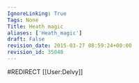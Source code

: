 ```yaml
---
IgnoreLinking: True
Tags: None
Title: Heath magic
aliases: ['Heath_magic']
draft: False
revision_date: 2015-03-27 08:59:24+00:00
revision_id: 35048
---
```


#REDIRECT [[User:Delvy]]